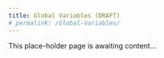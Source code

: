 ```yaml
---
title: Global Variables (DRAFT)
# permalink: /Global-Variables/
---
```


This place-holder page is awaiting content...

